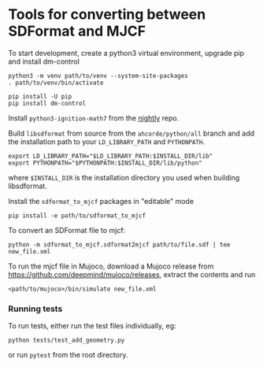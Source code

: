 # Tools for converting between SDFormat and MJCF

To start development, create a python3 virtual environment, upgrade pip and
install dm-control

```
python3 -m venv path/to/venv --system-site-packages
. path/to/venv/bin/activate

pip install -U pip
pip install dm-control
```

Install `python3-ignition-math7` from the
[nightly](https://gazebosim.org/docs/all/release#type-of-releases) repo.

Build `libsdformat` from source from the `ahcorde/python/all` branch and add
the installation path to your `LD_LIBRARY_PATH` and `PYTHONPATH`.

```
export LD_LIBRARY_PATH="$LD_LIBRARY_PATH:$INSTALL_DIR/lib"
export PYTHONPATH="$PYTHONPATH:$INSTALL_DIR/lib/python"
```

where `$INSTALL_DIR` is the installation directory you used when building
libsdformat.

Install the `sdformat_to_mjcf` packages in "editable" mode

```
pip install -e path/to/sdformat_to_mjcf
```

To convert an SDFormat file to mjcf:

```
python -m sdformat_to_mjcf.sdformat2mjcf path/to/file.sdf | tee new_file.xml
```

To run the mjcf file in Mujoco, download a Mujoco release from https://github.com/deepmind/mujoco/releases, extract the contents and run

```
<path/to/mujoco>/bin/simulate new_file.xml
```

### Running tests


To run tests, either run the test files individually, eg:

```
python tests/test_add_geometry.py
```

or run `pytest` from the root directory.

